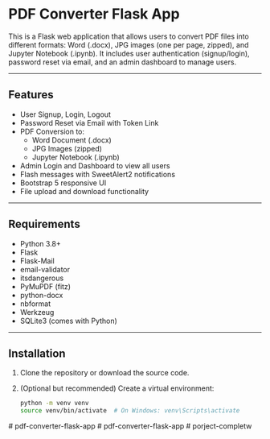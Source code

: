 # PDF Converter Flask App

This is a Flask web application that allows users to convert PDF files into different formats: Word (.docx), JPG images (one per page, zipped), and Jupyter Notebook (.ipynb). It includes user authentication (signup/login), password reset via email, and an admin dashboard to manage users.

---

## Features

- User Signup, Login, Logout
- Password Reset via Email with Token Link
- PDF Conversion to:
  - Word Document (.docx)
  - JPG Images (zipped)
  - Jupyter Notebook (.ipynb)
- Admin Login and Dashboard to view all users
- Flash messages with SweetAlert2 notifications
- Bootstrap 5 responsive UI
- File upload and download functionality

---

## Requirements

- Python 3.8+
- Flask
- Flask-Mail
- email-validator
- itsdangerous
- PyMuPDF (fitz)
- python-docx
- nbformat
- Werkzeug
- SQLite3 (comes with Python)

---

## Installation

1. Clone the repository or download the source code.

2. (Optional but recommended) Create a virtual environment:

   ```bash
   python -m venv venv
   source venv/bin/activate  # On Windows: venv\Scripts\activate
#   p d f - c o n v e r t e r - f l a s k - a p p  
 #   p d f - c o n v e r t e r - f l a s k - a p p  
 #   p o r j e c t - c o m p l e t w  
 